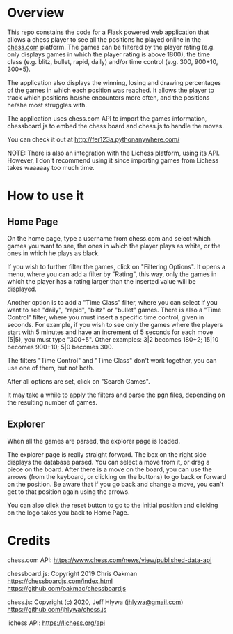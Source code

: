 # Overview

This repo constains the code for a Flask powered web application that allows a chess player to see all the positions he played online in the [chess.com](https://www.chess.com/) platform. The games can be filtered by the player rating (e.g. only displays games in which the player rating is above 1800), the time class (e.g. blitz, bullet, rapid, daily) and/or time control (e.g. 300, 900+10, 300+5).

The application also displays the winning, losing and drawing percentages of the games in which each position was reached. It allows the player to track which positions he/she encounters more often, and the positions he/she most struggles with.

The application uses chess.com API to import the games information, chessboard.js to embed the chess board and chess.js to handle the moves.

You can check it out at http://fer123a.pythonanywhere.com/

NOTE: There is also an integration with the Lichess platform, using its API. However, I don't recommend using it since importing games from Lichess takes waaaaay too much time.

# How to use it

## Home Page

On the home page, type a username from chess.com and select which games you want to see, the ones in which the player plays as white, or the ones in which he plays as black.

If you wish to further filter the games, click on "Filtering Options". It opens a menu, where you can add a filter by "Rating", this way, only the games in which the player has a rating larger than the inserted value will be displayed. 

Another option is to add a "Time Class" filter, where you can select if you want to see "daily", "rapid", "blitz" or "bullet" games. There is also a "Time Control" filter, where you must insert a specific time control, given in seconds. For example, if you wish to see only the games where the players start with 5 minutes and have an increment of 5 seconds for each move (5|5), you must type "300+5". Other examples: 3|2 becomes 180+2; 15|10 becomes 900+10; 5|0 becomes 300.

The filters "Time Control" and "Time Class" don't work together, you can use one of them, but not both.

After all options are set, click on "Search Games".

It may take a while to apply the filters and parse the pgn files, depending on the resulting number of games. 

## Explorer

When all the games are parsed, the explorer page is loaded.

The explorer page is really straight forward. The box on the right side displays the database parsed. You can select a move from it, or drag a piece on the board. After there is a move on the board, you can use the arrows (from the keyboard, or clicking on the buttons) to go back or forward on the position. Be aware that if you go back and change a move, you can't get to that position again using the arrows.

You can also click the reset button to go to the initial position and clicking on the logo takes you back to Home Page.

# Credits

chess.com API:
    https://www.chess.com/news/view/published-data-api

chessboard.js:
    Copyright 2019 Chris Oakman
    https://chessboardjs.com/index.html
    https://github.com/oakmac/chessboardjs

chess.js:
    Copyright (c) 2020, Jeff Hlywa (jhlywa@gmail.com)
    https://github.com/jhlywa/chess.js
    
lichess API:
    https://lichess.org/api
    


